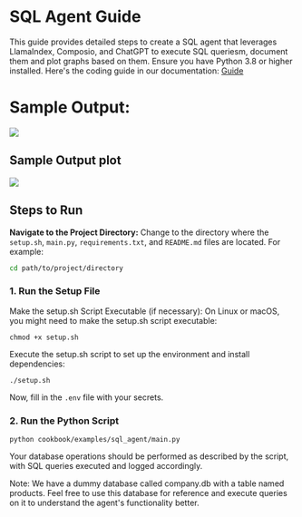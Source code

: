 # SQL Agent Guide

This guide provides detailed steps to create a SQL agent that leverages LlamaIndex, Composio, and ChatGPT to execute SQL queriesm, document them and plot graphs based on them. Ensure you have Python 3.8 or higher installed. 
Here's the coding guide in our documentation: [Guide](https://docs.composio.dev/guides/examples/sql-agent)

# Sample Output:
![](https://github.com/Prathit-tech/composio/blob/master/examples/sql_agent/sql_agent_plotter_langchain/sql_agent.gif)

## Sample Output plot
![](https://github.com/Prathit-tech/composio/blob/master/examples/sql_agent/sql_agent_plotter_langchain/example_plot_based_on_db.png)
## Steps to Run

**Navigate to the Project Directory:**
Change to the directory where the `setup.sh`, `main.py`, `requirements.txt`, and `README.md` files are located. For example:
```sh
cd path/to/project/directory
```

### 1. Run the Setup File
Make the setup.sh Script Executable (if necessary):
On Linux or macOS, you might need to make the setup.sh script executable:
```shell
chmod +x setup.sh
```
Execute the setup.sh script to set up the environment and install dependencies:
```shell
./setup.sh
```
Now, fill in the `.env` file with your secrets.

### 2. Run the Python Script
```shell
python cookbook/examples/sql_agent/main.py
```
Your database operations should be performed as described by the script, with SQL queries executed and logged accordingly.

Note: We have a dummy database called company.db with a table named products. Feel free to use this database for reference and execute queries on it to understand the agent's functionality better.
